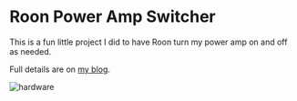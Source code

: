 # Roon Power Amp Switcher

This is a fun little project I did to have Roon turn my power amp on and off as needed.

Full details are on [my blog](https://superfell.com/weblog/2019/01/power-amp-trigger-from-roon/).

![hardware](https://superfell.com/weblog/2019/01/finished.jpg)
